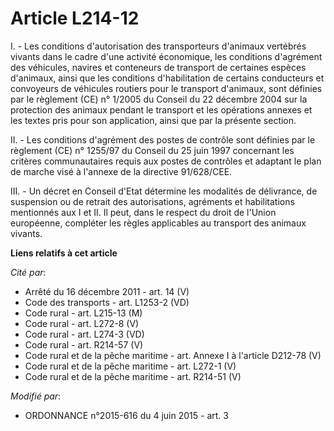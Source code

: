# Article L214-12

I. - Les conditions d'autorisation des transporteurs d'animaux vertébrés vivants dans le cadre d'une activité économique, les
conditions d'agrément des véhicules, navires et conteneurs de transport de certaines espèces d'animaux, ainsi que les
conditions d'habilitation de certains conducteurs et convoyeurs de véhicules routiers pour le transport d'animaux, sont
définies par le règlement (CE) n° 1/2005 du Conseil du 22 décembre 2004 sur la protection des animaux pendant le transport et
les opérations annexes et les textes pris pour son application, ainsi que par la présente section.

II. - Les conditions d'agrément des postes de contrôle sont définies par le règlement (CE) n° 1255/97 du Conseil du 25 juin
1997 concernant les critères communautaires requis aux postes de contrôles et adaptant le plan de marche visé à l'annexe de
la directive 91/628/CEE.

III. - Un décret en Conseil d'Etat détermine les modalités de délivrance, de suspension ou de retrait des autorisations,
agréments et habilitations mentionnés aux I et II. Il peut, dans le respect du droit de l'Union européenne, compléter les
règles applicables au transport des animaux vivants.

**Liens relatifs à cet article**

_Cité par_:

  - Arrêté du 16 décembre 2011 - art. 14 (V)
  - Code des transports - art. L1253-2 (VD)
  - Code rural - art. L215-13 (M)
  - Code rural - art. L272-8 (V)
  - Code rural - art. L274-3 (VD)
  - Code rural - art. R214-57 (V)
  - Code rural et de la pêche maritime - art. Annexe I à l'article D212-78 (V)
  - Code rural et de la pêche maritime - art. L272-1 (V)
  - Code rural et de la pêche maritime - art. R214-51 (V)

_Modifié par_:

  - ORDONNANCE n°2015-616 du 4 juin 2015 - art. 3
